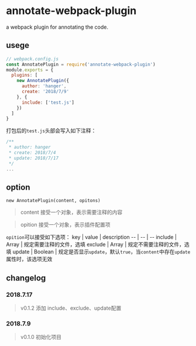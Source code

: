 # annotate-webpack-plugin
a webpack plugin for annotating the code.

## usege
```js
// webpack.config.js
const AnnotatePlugin = require('annotate-webpack-plugin')
module.exports = {
  plugins: [
    new AnnotatePlugin({
      author: 'hanger',
      create: '2018/7/9'
    }, {
      include: ['test.js']
    })
  ]
}
```
打包后的`test.js`头部会写入如下注释：
```js
/**
 * author: hanger
 * create: 2018/7/4
 * update: 2018/7/17
 */
...
```

## option
`new AnnotatePlugin(content, opitons)`

> content 接受一个对象，表示需要注释的内容

> opition 接受一个对象，表示插件配置项

`opition`可以接受如下选项：
key | value | description
-- | -- | -- 
include | Array<String> | 规定需要注释的文件，选填
exclude | Array<String> | 规定不需要注释的文件，选填
update | Boolean | 规定是否显示`update`，默认`true`，当`content`中存在`update`属性时，该选项无效


## changelog
### 2018.7.17
> v0.1.2 添加 include、exclude、update配置

### 2018.7.9
> v0.1.0 初始化项目